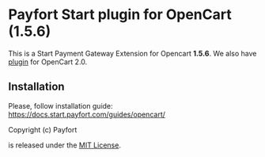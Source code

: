 # Payfort Start plugin for OpenCart (1.5.6)

This is a Start Payment Gateway Extension for Opencart **1.5.6**. We also have [plugin](https://github.com/payfort/opencart) for OpenCart 2.0. 

## Installation

Please, follow installation guide: https://docs.start.payfort.com/guides/opencart/

Copyright (c) Payfort

is released under the [MIT License](LICENSE).
